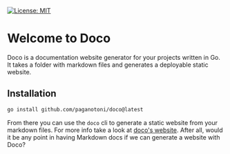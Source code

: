 [![License: MIT](https://img.shields.io/badge/License-MIT-yellow.svg)](https://opensource.org/licenses/MIT)

# Welcome to Doco

Doco is a documentation website generator for your projects written in Go. It takes a folder with markdown files and generates a deployable static website.

## Installation

```sh
go install github.com/paganotoni/doco@latest
```

From there you can use the `doco` cli to generate a static website from your markdown files. For more info take a look at [doco's website](https://doco.antoniopagano.com). After all, would it be any point in having Markdown docs if we can generate a website with Doco?
